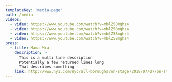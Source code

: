 ```yaml
---
templateKey: 'media-page'
path: /media
videos: 
  - video: https://www.youtube.com/watch?v=mblZ58mghz4
  - video: https://www.youtube.com/watch?v=mblZ58mghz4
  - video: https://www.youtube.com/watch?v=mblZ58mghz4
  - video: https://www.youtube.com/watch?v=mblZ58mghz4
press:
  - title: Mama Mia
    description: >
      This is a multi line description
      Potentially a few returned lines long
      That describes something
    link: http://www.ny1.com/nyc/all-boroughs/on-stage/2018/07/07/on-stage-look-at-the-muny-new-production-of-singin-in-the-rain-nathan-lee-graham-rob-mcclure
---
```

